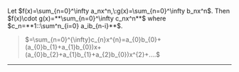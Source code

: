 Let $f(x)=\sum_{n=0}^\infty a_nx^n,\:g(x)=\sum_{n=0}^\infty b_nx^n$. Then $f(x)\cdot g(x)=**\sum_{n=0}^\infty c_nx^n**$ where $c_n=**1::\sum^n_{i=0} a_ib_{n-i}**$.
> $=\sum_{n=0}^{\infty}c_{n}x^{n}=a_{0}b_{0}+(a_{0}b_{1}+a_{1}b_{0})x+(a_{0}b_{2}+a_{1}b_{1}+a_{2}b_{0})x^{2}+....$

***
